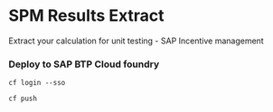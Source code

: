 # SPM Results Extract
Extract your calculation for unit testing - SAP Incentive management



### Deploy to SAP BTP Cloud foundry

```
cf login --sso

cf push
```

